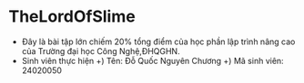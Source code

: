# TheLordOfSlime
- Đây là bài tập lớn chiếm 20% tổng điểm của học phần lập trình nâng cao của Trường đại học Công Nghệ,ĐHQGHN.
- Sinh viên thực hiện
+) Tên: Đỗ Quốc Nguyên Chương
+) Mã sinh viên: 24020050
